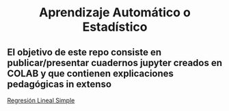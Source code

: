 <h1><center><b>Aprendizaje Automático o Estadístico</b></center></h1>

## El objetivo de este repo consiste en publicar/presentar cuadernos jupyter creados en COLAB y que contienen explicaciones pedagógicas in extenso


[Regresión Lineal Simple](notebooks/fit_line.ipynb)
